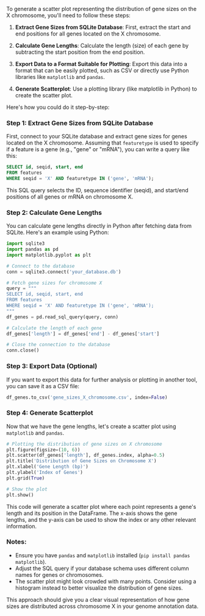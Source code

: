 To generate a scatter plot representing the distribution of gene sizes on the X chromosome, you'll need to follow these steps:

1. **Extract Gene Sizes from SQLite Database**: First, extract the start and end positions for all genes located on the X chromosome.

2. **Calculate Gene Lengths**: Calculate the length (size) of each gene by subtracting the start position from the end position.

3. **Export Data to a Format Suitable for Plotting**: Export this data into a format that can be easily plotted, such as CSV or directly use Python libraries like `matplotlib` and `pandas`.

4. **Generate Scatterplot**: Use a plotting library (like matplotlib in Python) to create the scatter plot.

Here's how you could do it step-by-step:

### Step 1: Extract Gene Sizes from SQLite Database

First, connect to your SQLite database and extract gene sizes for genes located on the X chromosome. Assuming that `featuretype` is used to specify if a feature is a gene (e.g., "gene" or "mRNA"), you can write a query like this:

```sql
SELECT id, seqid, start, end 
FROM features 
WHERE seqid = 'X' AND featuretype IN ('gene', 'mRNA');
```

This SQL query selects the ID, sequence identifier (seqid), and start/end positions of all genes or mRNA on chromosome X.

### Step 2: Calculate Gene Lengths

You can calculate gene lengths directly in Python after fetching data from SQLite. Here's an example using Python:

```python
import sqlite3
import pandas as pd
import matplotlib.pyplot as plt

# Connect to the database
conn = sqlite3.connect('your_database.db')

# Fetch gene sizes for chromosome X
query = """
SELECT id, seqid, start, end 
FROM features 
WHERE seqid = 'X' AND featuretype IN ('gene', 'mRNA');
"""
df_genes = pd.read_sql_query(query, conn)

# Calculate the length of each gene
df_genes['length'] = df_genes['end'] - df_genes['start']

# Close the connection to the database
conn.close()
```

### Step 3: Export Data (Optional)

If you want to export this data for further analysis or plotting in another tool, you can save it as a CSV file:

```python
df_genes.to_csv('gene_sizes_X_chromosome.csv', index=False)
```

### Step 4: Generate Scatterplot

Now that we have the gene lengths, let's create a scatter plot using `matplotlib` and `pandas`.

```python
# Plotting the distribution of gene sizes on X chromosome
plt.figure(figsize=(10, 6))
plt.scatter(df_genes['length'], df_genes.index, alpha=0.5)
plt.title('Distribution of Gene Sizes on Chromosome X')
plt.xlabel('Gene Length (bp)')
plt.ylabel('Index of Genes')
plt.grid(True)

# Show the plot
plt.show()
```

This code will generate a scatter plot where each point represents a gene's length and its position in the DataFrame. The x-axis shows the gene lengths, and the y-axis can be used to show the index or any other relevant information.

### Notes:
- Ensure you have `pandas` and `matplotlib` installed (`pip install pandas matplotlib`).
- Adjust the SQL query if your database schema uses different column names for genes or chromosomes.
- The scatter plot might look crowded with many points. Consider using a histogram instead to better visualize the distribution of gene sizes.

This approach should give you a clear visual representation of how gene sizes are distributed across chromosome X in your genome annotation data.